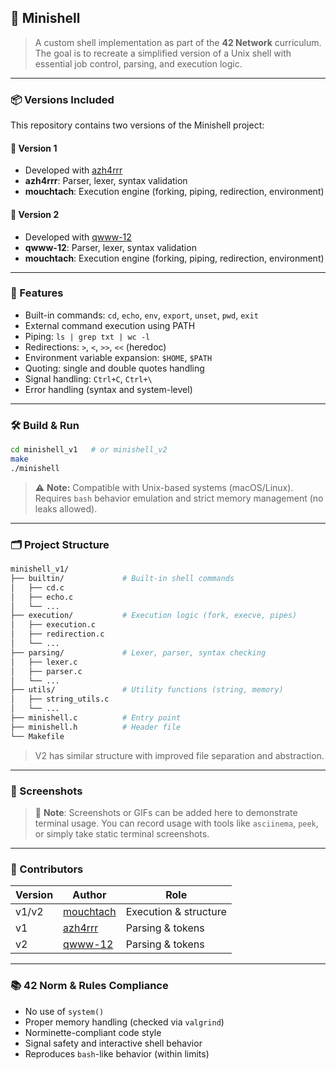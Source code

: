 
## 🐚 Minishell 

> A custom shell implementation as part of the **42 Network** curriculum.
> The goal is to recreate a simplified version of a Unix shell with essential job control, parsing, and execution logic.

---

### 📦 Versions Included

This repository contains two versions of the Minishell project:

#### 🔹 Version 1

* Developed with [azh4rrr](https://github.com/azh4rrr)
* **azh4rrr**: Parser, lexer, syntax validation
* **mouchtach**: Execution engine (forking, piping, redirection, environment)

#### 🔸 Version 2

* Developed with [qwww-12](https://github.com/qwww-12)
* **qwww-12**: Parser, lexer, syntax validation
* **mouchtach**: Execution engine (forking, piping, redirection, environment)

---

### 🚀 Features

* Built-in commands: `cd`, `echo`, `env`, `export`, `unset`, `pwd`, `exit`
* External command execution using PATH
* Piping: `ls | grep txt | wc -l`
* Redirections: `>`, `<`, `>>`, `<<` (heredoc)
* Environment variable expansion: `$HOME`, `$PATH`
* Quoting: single and double quotes handling
* Signal handling: `Ctrl+C`, `Ctrl+\`
* Error handling (syntax and system-level)

---

### 🛠️ Build & Run

```bash
cd minishell_v1   # or minishell_v2
make
./minishell
```

> ⚠️ **Note:** Compatible with Unix-based systems (macOS/Linux).
> Requires `bash` behavior emulation and strict memory management (no leaks allowed).

---

### 🗂 Project Structure

```bash
minishell_v1/
├── builtin/             # Built-in shell commands
│   ├── cd.c
│   ├── echo.c
│   └── ...
├── execution/           # Execution logic (fork, execve, pipes)
│   ├── execution.c
│   ├── redirection.c
│   └── ...
├── parsing/             # Lexer, parser, syntax checking
│   ├── lexer.c
│   ├── parser.c
│   └── ...
├── utils/               # Utility functions (string, memory)
│   ├── string_utils.c
│   └── ...
├── minishell.c          # Entry point
├── minishell.h          # Header file
└── Makefile
```

> V2 has similar structure with improved file separation and abstraction.

---

### 📸 Screenshots

> 📝 **Note**: Screenshots or GIFs can be added here to demonstrate terminal usage.
> You can record usage with tools like `asciinema`, `peek`, or simply take static terminal screenshots.

---

### 🤝 Contributors

| Version | Author                                    | Role                  |
| ------- | ----------------------------------------- | --------------------- |
| v1/v2   | [mouchtach](https://github.com/mouchtach) | Execution & structure |
| v1      | [azh4rrr](https://github.com/azh4rrr)     | Parsing & tokens      |
| v2      | [qwww-12](https://github.com/qwww-12)     | Parsing & tokens      |

---

### 📚 42 Norm & Rules Compliance

* No use of `system()`
* Proper memory handling (checked via `valgrind`)
* Norminette-compliant code style
* Signal safety and interactive shell behavior
* Reproduces `bash`-like behavior (within limits)

